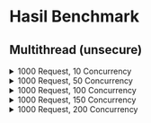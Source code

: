 # Hasil Benchmark

## Multithread (unsecure)

<details>
    <summary>1000 Request, 10 Concurrency</summary>

    Server Software:        myserver/1.0
    Server Hostname:        localhost
    Server Port:            8889

    Document Path:          /testing.txt
    Document Length:        22 bytes

    Concurrency Level:      10
    Time taken for tests:   375.207 seconds
    Complete requests:      1000
    Failed requests:        0
    Total transferred:      159000 bytes
    HTML transferred:       22000 bytes
    Requests per second:    2.67 [#/sec] (mean)
    Time per request:       3752.075 [ms] (mean)
    Time per request:       375.207 [ms] (mean, across all concurrent requests)
    Transfer rate:          0.41 [Kbytes/sec] received

    Connection Times (ms)
                  min  mean[+/-sd] median   max
    Connect:        0  263 294.4      1    1527
    Processing:  1504 3442 1423.6   3040   10781
    Waiting:       23 3022 1611.5   2550   10476
    Total:       1595 3706 1412.3   3088   10781

    Percentage of the requests served within a certain time (ms)
    50%   3088
    66%   4059
    75%   4583
    80%   4952
    90%   5634
    95%   6409
    98%   7454
    99%   8444
    100%  10781 (longest request)
</details>

<details>
    <summary>1000 Request, 50 Concurrency</summary>

    Server Software:        myserver/1.0
    Server Hostname:        localhost
    Server Port:            8889

    Document Path:          /testing.txt
    Document Length:        22 bytes

    Concurrency Level:      50
    Time taken for tests:   360.835 seconds
    Complete requests:      1000
    Failed requests:        10
    (Connect: 0, Receive: 0, Length: 10, Exceptions: 0)
    Write errors:           10
    Total transferred:      157410 bytes
    HTML transferred:       21780 bytes
    Requests per second:    2.77 [#/sec] (mean)
    Time per request:       18041.729 [ms] (mean)
    Time per request:       360.835 [ms] (mean, across all concurrent requests)
    Transfer rate:          0.43 [Kbytes/sec] received

    Connection Times (ms)
                  min  mean[+/-sd] median   max
    Connect:        0  354 317.6    502    1538
    Processing:     0 17256 5469.4  16639   29640
    Waiting:        9 11012 5997.4  10134   27603
    Total:          0 17610 5563.3  16643   30656

    Percentage of the requests served within a certain time (ms)
    50%  16643
    66%  19695
    75%  22739
    80%  23528
    90%  25541
    95%  27030
    98%  28614
    99%  29125
    100%  30656 (longest request)

</details>

<details>
    <summary>1000 Request, 100 Concurrency</summary>

    Server Software:        myserver/1.0
    Server Hostname:        localhost
    Server Port:            8889

    Document Path:          /testing.txt
    Document Length:        22 bytes

    Concurrency Level:      100
    Time taken for tests:   364.697 seconds
    Complete requests:      1000
    Failed requests:        0
    Total transferred:      159000 bytes
    HTML transferred:       22000 bytes
    Requests per second:    2.74 [#/sec] (mean)
    Time per request:       36469.745 [ms] (mean)
    Time per request:       364.697 [ms] (mean, across all concurrent requests)
    Transfer rate:          0.43 [Kbytes/sec] received

    Connection Times (ms)
                  min  mean[+/-sd] median   max
    Connect:        0  358 325.5    502    1531
    Processing:  3073 34285 10232.6  32928   57075
    Waiting:        2 18354 10898.9  17283   52023
    Total:       3584 34643 10282.4  33108   58091

    Percentage of the requests served within a certain time (ms)
    50%  33108
    66%  37643
    75%  44643
    80%  46713
    90%  48626
    95%  52488
    98%  55013
    99%  56548
    100%  58091 (longest request)
</details>

<details>
    <summary>1000 Request, 150 Concurrency</summary>

    
</details>

<details>
    <summary>1000 Request, 200 Concurrency</summary>

    
</details>